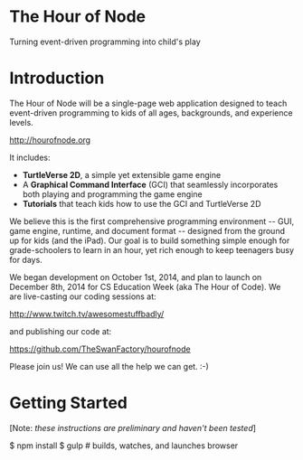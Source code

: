 The Hour of Node
================

Turning event-driven programming into child's play

Introduction
============

The Hour of Node will be a single-page web application designed to teach event-driven programming to kids of all ages, backgrounds, and experience levels.

http://hourofnode.org

It includes:
  * **TurtleVerse 2D**, a simple yet extensible game engine 
  * A **Graphical Command Interface** (GCI) that seamlessly incorporates both playing and programming the game engine
  * **Tutorials** that teach kids how to use the GCI and TurtleVerse 2D

We believe this is the first comprehensive programming environment -- GUI, game engine, runtime, and document format -- designed from the ground up for kids (and the iPad). Our goal is to build something simple enough for grade-schoolers to learn in an hour,
yet rich enough to keep teenagers busy for days. 

We began development on October 1st, 2014, and plan to launch on December 8th, 2014 for CS Education Week (aka The Hour of Code). We are live-casting our coding sessions at:

  http://www.twitch.tv/awesomestuffbadly/

and publishing our code at:

  https://github.com/TheSwanFactory/hourofnode

Please join us! We can use all the help we can get. :-)

Getting Started
===============

[Note: *these instructions are preliminary and haven't been tested*]

  $ npm install
  $ gulp # builds, watches, and launches browser
  
